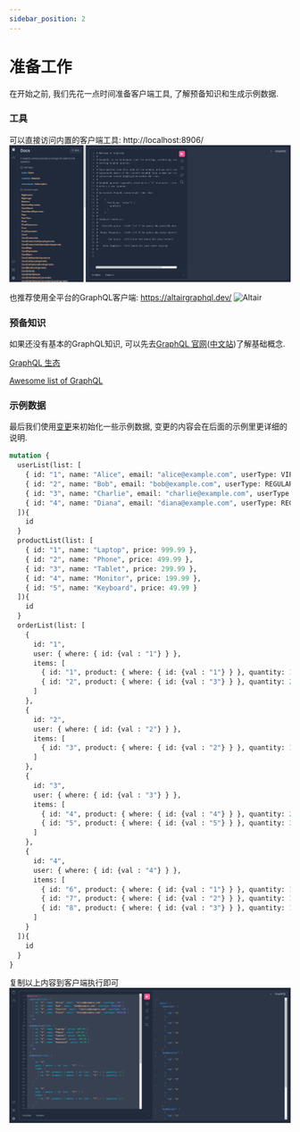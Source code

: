 ```yaml
---
sidebar_position: 2
---
```


# 准备工作
在开始之前, 我们先花一点时间准备客户端工具, 了解预备知识和生成示例数据.

### 工具
可以直接访问内置的客户端工具: http://localhost:8906/
![graphiQL](./img/graphiQL.png "graphiQL")

也推荐使用全平台的GraphQL客户端: https://altairgraphql.dev/
![Altair](https://altairgraphql.dev/assets/img/app-shot.png "Altair")

### 预备知识
如果还没有基本的GraphQL知识, 可以先去[GraphQL 官网](https://graphql.org/)([中文站](https://graphql.cn/))了解基础概念.

[GraphQL 生态](https://www.howtographql.com/)

[Awesome list of GraphQL](https://github.com/chentsulin/awesome-graphql/)

### 示例数据
最后我们使用[变更](/docs/guide/mutation)来初始化一些示例数据, 变更的内容会在后面的示例里更详细的说明.
```graphql
mutation {
  userList(list: [
    { id: "1", name: "Alice", email: "alice@example.com", userType: VIP },
    { id: "2", name: "Bob", email: "bob@example.com", userType: REGULAR },
    { id: "3", name: "Charlie", email: "charlie@example.com", userType: VIP },
    { id: "4", name: "Diana", email: "diana@example.com", userType: REGULAR }
  ]){
    id
  }
  productList(list: [
    { id: "1", name: "Laptop", price: 999.99 },
    { id: "2", name: "Phone", price: 499.99 },
    { id: "3", name: "Tablet", price: 299.99 },
    { id: "4", name: "Monitor", price: 199.99 },
    { id: "5", name: "Keyboard", price: 49.99 }
  ]){
    id
  }
  orderList(list: [
    {
      id: "1",
      user: { where: { id: {val : "1"} } },
      items: [
        { id: "1", product: { where: { id: {val : "1"} } }, quantity: 1 },
        { id: "2", product: { where: { id: {val : "3"} } }, quantity: 2 }
      ]
    },
    {
      id: "2",
      user: { where: { id: {val : "2"} } },
      items: [
        { id: "3", product: { where: { id: {val : "2"} } }, quantity: 1 }
      ]
    },
    {
      id: "3",
      user: { where: { id: {val : "3"} } },
      items: [
        { id: "4", product: { where: { id: {val : "4"} } }, quantity: 2 },
        { id: "5", product: { where: { id: {val : "5"} } }, quantity: 3 }
      ]
    },
    {
      id: "4",
      user: { where: { id: {val : "4"} } },
      items: [
        { id: "6", product: { where: { id: {val : "1"} } }, quantity: 1 },
        { id: "7", product: { where: { id: {val : "2"} } }, quantity: 1 },
        { id: "8", product: { where: { id: {val : "3"} } }, quantity: 1 }
      ]
    }
  ]){
    id
  }
}
```

复制以上内容到客户端执行即可
![example data](./img/mutationExampleData.png "example data")

